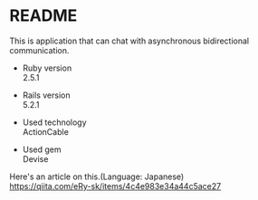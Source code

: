 # README

This is application that can chat with asynchronous bidirectional communication.

* Ruby version  
2.5.1

* Rails version  
5.2.1

* Used technology  
ActionCable

* Used gem  
Devise

Here's an article on this.(Language: Japanese)  
https://qiita.com/eRy-sk/items/4c4e983e34a44c5ace27
